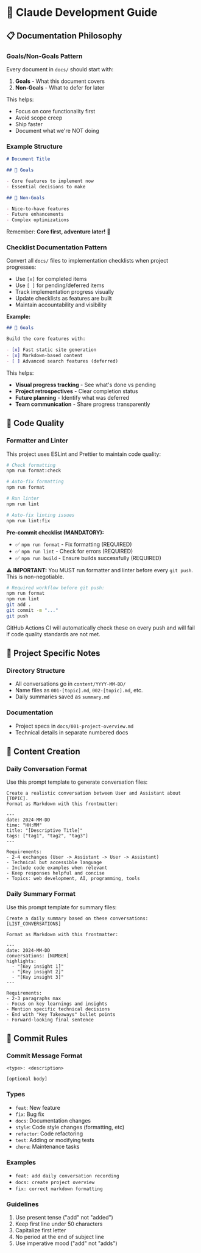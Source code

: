# 🤖 Claude Development Guide

## 📋 Documentation Philosophy

### Goals/Non-Goals Pattern

Every document in `docs/` should start with:

1. **Goals** - What this document covers
2. **Non-Goals** - What to defer for later

This helps:

- Focus on core functionality first
- Avoid scope creep
- Ship faster
- Document what we're NOT doing

### Example Structure

```markdown
# Document Title

## 🎯 Goals

- Core features to implement now
- Essential decisions to make

## 🚫 Non-Goals

- Nice-to-have features
- Future enhancements
- Complex optimizations
```

Remember: **Core first, adventure later!** 🚀

### Checklist Documentation Pattern

Convert all `docs/` files to implementation checklists when project progresses:

- Use `[x]` for completed items
- Use `[ ]` for pending/deferred items
- Track implementation progress visually
- Update checklists as features are built
- Maintain accountability and visibility

**Example:**

```markdown
## 🎯 Goals

Build the core features with:

- [x] Fast static site generation
- [x] Markdown-based content
- [ ] Advanced search features (deferred)
```

This helps:

- **Visual progress tracking** - See what's done vs pending
- **Project retrospectives** - Clear completion status
- **Future planning** - Identify what was deferred
- **Team communication** - Share progress transparently

## 🔧 Code Quality

### Formatter and Linter

This project uses ESLint and Prettier to maintain code quality:

```bash
# Check formatting
npm run format:check

# Auto-fix formatting
npm run format

# Run linter
npm run lint

# Auto-fix linting issues
npm run lint:fix
```

**Pre-commit checklist (MANDATORY):**

- ✅ `npm run format` - Fix formatting (REQUIRED)
- ✅ `npm run lint` - Check for errors (REQUIRED)
- ✅ `npm run build` - Ensure builds successfully (REQUIRED)

**⚠️ IMPORTANT:** You MUST run formatter and linter before every `git push`. This is non-negotiable.

```bash
# Required workflow before git push:
npm run format
npm run lint
git add .
git commit -m "..."
git push
```

GitHub Actions CI will automatically check these on every push and will fail if code quality standards are not met.

## 🚀 Project Specific Notes

### Directory Structure

- All conversations go in `content/YYYY-MM-DD/`
- Name files as `001-[topic].md`, `002-[topic].md`, etc.
- Daily summaries saved as `summary.md`

### Documentation

- Project specs in `docs/001-project-overview.md`
- Technical details in separate numbered docs

## 📝 Content Creation

### Daily Conversation Format

Use this prompt template to generate conversation files:

```
Create a realistic conversation between User and Assistant about [TOPIC].
Format as Markdown with this frontmatter:

---
date: 2024-MM-DD
time: "HH:MM"
title: "[Descriptive Title]"
tags: ["tag1", "tag2", "tag3"]
---

Requirements:
- 2-4 exchanges (User -> Assistant -> User -> Assistant)
- Technical but accessible language
- Include code examples when relevant
- Keep responses helpful and concise
- Topics: web development, AI, programming, tools
```

### Daily Summary Format

Use this prompt template for summary files:

```
Create a daily summary based on these conversations: [LIST_CONVERSATIONS]

Format as Markdown with this frontmatter:

---
date: 2024-MM-DD
conversations: [NUMBER]
highlights:
  - "[Key insight 1]"
  - "[Key insight 2]"
  - "[Key insight 3]"
---

Requirements:
- 2-3 paragraphs max
- Focus on key learnings and insights
- Mention specific technical decisions
- End with "Key Takeaways" bullet points
- Forward-looking final sentence
```

## 📝 Commit Rules

### Commit Message Format

```
<type>: <description>

[optional body]
```

### Types

- `feat`: New feature
- `fix`: Bug fix
- `docs`: Documentation changes
- `style`: Code style changes (formatting, etc)
- `refactor`: Code refactoring
- `test`: Adding or modifying tests
- `chore`: Maintenance tasks

### Examples

- `feat: add daily conversation recording`
- `docs: create project overview`
- `fix: correct markdown formatting`

### Guidelines

1. Use present tense ("add" not "added")
2. Keep first line under 50 characters
3. Capitalize first letter
4. No period at the end of subject line
5. Use imperative mood ("add" not "adds")
